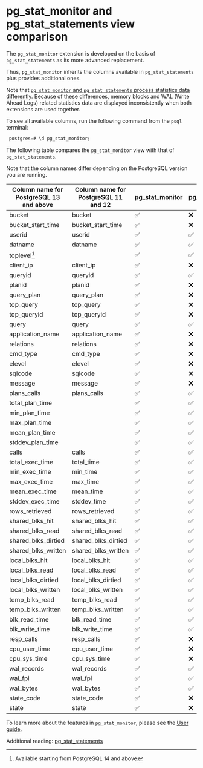 # pg_stat_monitor and pg_stat_statements view comparison

The `pg_stat_monitor` extension is developed on the basis of `pg_stat_statements`  as its more advanced replacement.

Thus, `pg_stat_monitor` inherits the columns available in `pg_stat_statements` plus provides additional ones.

Note that [`pg_stat_monitor` and `pg_stat_statements` process statistics data differently](index.md#how-pg_stat_monitor-works). Because of these differences, memory blocks and WAL (Write Ahead Logs) related statistics data are displayed inconsistently when both extensions are used together. 


To see all available columns, run the following command from the `psql` terminal:

```sql
 postgres=# \d pg_stat_monitor;
```

The following table compares the `pg_stat_monitor` view with that of `pg_stat_statements`.

Note that the column names differ depending on the PostgreSQL version you are running.


| Column  name for PostgreSQL 13 and above | Column  name for PostgreSQL 11 and 12 |  pg_stat_monitor | pg_stat_statements
|--------------------|--------------------------|-----------------------------|----------------------
 bucket              | bucket                  |  :white_check_mark: | :x:
bucket_start_time    | bucket_start_time |  :white_check_mark: | :x:
userid             | userid        | :white_check_mark: | :white_check_mark:
datname            | datname           |  :white_check_mark: | :white_check_mark:
toplevel[^1]       |                   | :white_check_mark: | :white_check_mark:
client_ip          | client_ip         | :white_check_mark:| :x:
queryid            | queryid            | :white_check_mark: | :white_check_mark:
planid             | planid             | :white_check_mark:| :x:
query_plan         | query_plan          | :white_check_mark: | :x:
top_query          | top_query         | :white_check_mark: | :x:
top_queryid        | top_queryid        | :white_check_mark: | :x:
query              | query                 | :white_check_mark: | :white_check_mark:
application_name   | application_name   | :white_check_mark:| :x:
relations          | relations          | :white_check_mark: | :x:
cmd_type           | cmd_type           | :white_check_mark: | :x:
elevel             | elevel           | :white_check_mark: | :x:
sqlcode            | sqlcode | :white_check_mark: | :x:
message            | message | :white_check_mark: | :x:
plans_calls        | plans_calls  | :white_check_mark: | :white_check_mark:
total_plan_time    |               | :white_check_mark: | :white_check_mark:
min_plan_time      |               | :white_check_mark: | :white_check_mark:
max_plan_time      |               | :white_check_mark: | :white_check_mark:
mean_plan_time     |               | :white_check_mark:  | :white_check_mark:
stddev_plan_time   |               | :white_check_mark:  | :white_check_mark:
calls              | calls          | :white_check_mark: | :white_check_mark:
total_exec_time    | total_time     | :white_check_mark: | :white_check_mark:
min_exec_time      | min_time       | :white_check_mark: | :white_check_mark:
max_exec_time      | max_time       | :white_check_mark: | :white_check_mark:
mean_exec_time     | mean_time      | :white_check_mark: | :white_check_mark:
stddev_exec_time   | stddev_time | :white_check_mark: | :white_check_mark:
rows_retrieved     | rows_retrieved | :white_check_mark: | :white_check_mark:
shared_blks_hit    | shared_blks_hit | :white_check_mark: | :white_check_mark:
shared_blks_read   | shared_blks_read | :white_check_mark: | :white_check_mark:
shared_blks_dirtied | shared_blks_dirtied | :white_check_mark: | :white_check_mark:
shared_blks_written | shared_blks_written | :white_check_mark: | :white_check_mark:
local_blks_hit     | local_blks_hit | :white_check_mark: | :white_check_mark:
local_blks_read    | local_blks_read  | :white_check_mark: | :white_check_mark:
local_blks_dirtied | local_blks_dirtied  | :white_check_mark: | :white_check_mark:
local_blks_written | local_blks_written | :white_check_mark: | :white_check_mark:
temp_blks_read     | temp_blks_read | :white_check_mark: | :white_check_mark:
temp_blks_written  | temp_blks_written | :white_check_mark:  | :white_check_mark:
blk_read_time      | blk_read_time | :white_check_mark: | :white_check_mark:
blk_write_time     | blk_write_time | :white_check_mark: | :white_check_mark:
resp_calls         | resp_calls    | :white_check_mark: | :x:
cpu_user_time      | cpu_user_time | :white_check_mark: | :x:
cpu_sys_time       | cpu_sys_time | :white_check_mark: | :x:
wal_records         | wal_records | :white_check_mark:  | :white_check_mark:
wal_fpi             | wal_fpi     | :white_check_mark:  | :white_check_mark:
wal_bytes           | wal_bytes   | :white_check_mark:  | :white_check_mark:
state_code          | state_code  | :white_check_mark: | :x:
state               | state       | :white_check_mark: | :x:

To learn more about the features in `pg_stat_monitor`, please see the [User guide](user_guide.md).


Additional reading: [pg_stat_statements](https://www.postgresql.org/docs/current/pgstatstatements.html)




[^1]: Available starting from PostgreSQL 14 and above
